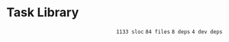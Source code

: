 # Task Library

<p align="right"><code>1133 sloc</code>&nbsp;<code>84 files</code>&nbsp;<code>8 deps</code>&nbsp;<code>4 dev deps</code></p>



<br />

<!-- START doctoc -->
<!-- END doctoc -->
